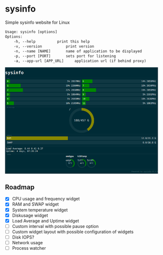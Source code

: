 # sysinfo
Simple sysinfo website for Linux

```
Usage: sysinfo [options]
Options:
	-h, --help			print this help
	-v, --version			print version
	-n, --name [NAME]		name of application to be displayed
	-p, --port [PORT]		sets port for listening
	-a, --app-url [APP_URL]		application url (if behind proxy)
```

![](screenshot.png)

## Roadmap
- [X] CPU usage and frequency widget
- [X] RAM and SWAP widget
- [X] System temperature widget
- [X] Diskusage widget
- [X] Load Average and Uptime widget
- [ ] Custom interval with possible pause option
- [ ] Custom widget layout with possible configuration of widgets
- [ ] Disk IOPS?
- [ ] Network usage
- [ ] Process watcher